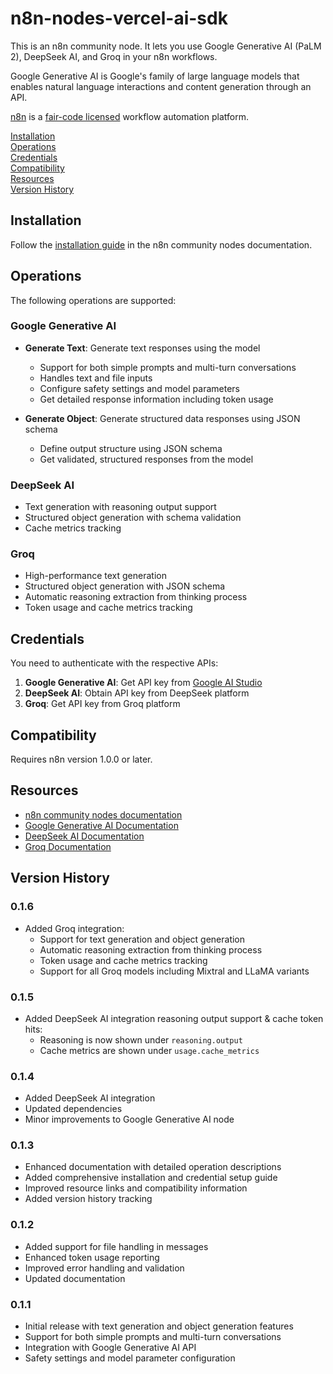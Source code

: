 # n8n-nodes-vercel-ai-sdk

This is an n8n community node. It lets you use Google Generative AI (PaLM 2), DeepSeek AI, and Groq in your n8n workflows.

Google Generative AI is Google's family of large language models that enables natural language interactions and content generation through an API.

[n8n](https://n8n.io/) is a [fair-code licensed](https://docs.n8n.io/reference/license/) workflow automation platform.

[Installation](#installation)  
[Operations](#operations)  
[Credentials](#credentials)  
[Compatibility](#compatibility)  
[Resources](#resources)  
[Version History](#version-history)  

## Installation

Follow the [installation guide](https://docs.n8n.io/integrations/community-nodes/installation/) in the n8n community nodes documentation.

## Operations

The following operations are supported:

### Google Generative AI
- **Generate Text**: Generate text responses using the model
  - Support for both simple prompts and multi-turn conversations
  - Handles text and file inputs
  - Configure safety settings and model parameters
  - Get detailed response information including token usage

- **Generate Object**: Generate structured data responses using JSON schema
  - Define output structure using JSON schema
  - Get validated, structured responses from the model

### DeepSeek AI
- Text generation with reasoning output support
- Structured object generation with schema validation
- Cache metrics tracking

### Groq
- High-performance text generation
- Structured object generation with JSON schema
- Automatic reasoning extraction from thinking process
- Token usage and cache metrics tracking

## Credentials

You need to authenticate with the respective APIs:

1. **Google Generative AI**: Get API key from [Google AI Studio](https://makersuite.google.com/app/apikey)
2. **DeepSeek AI**: Obtain API key from DeepSeek platform
3. **Groq**: Get API key from Groq platform

## Compatibility

Requires n8n version 1.0.0 or later.

## Resources

* [n8n community nodes documentation](https://docs.n8n.io/integrations/community-nodes/)
* [Google Generative AI Documentation](https://ai.google.dev/docs)
* [DeepSeek AI Documentation](https://platform.deepseek.com/)
* [Groq Documentation](https://console.groq.com/docs)

## Version History

### 0.1.6
- Added Groq integration:
  - Support for text generation and object generation
  - Automatic reasoning extraction from thinking process
  - Token usage and cache metrics tracking
  - Support for all Groq models including Mixtral and LLaMA variants

### 0.1.5
- Added DeepSeek AI integration reasoning output support & cache token hits:
  - Reasoning is now shown under `reasoning.output`
  - Cache metrics are shown under `usage.cache_metrics`

### 0.1.4
- Added DeepSeek AI integration
- Updated dependencies
- Minor improvements to Google Generative AI node

### 0.1.3
- Enhanced documentation with detailed operation descriptions
- Added comprehensive installation and credential setup guide
- Improved resource links and compatibility information
- Added version history tracking

### 0.1.2
- Added support for file handling in messages
- Enhanced token usage reporting
- Improved error handling and validation
- Updated documentation

### 0.1.1
- Initial release with text generation and object generation features
- Support for both simple prompts and multi-turn conversations
- Integration with Google Generative AI API
- Safety settings and model parameter configuration